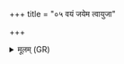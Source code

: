 +++
title = "०५ वयं जयेम त्वायुजा"

+++
<details><summary>मूलम् (GR)</summary>

वयं जयेम त्वायुजा भृतो  
अस्माकम् अंशम् उद् अवा भरेभरे ।  
अस्मभ्यम् इन्द्र वरिवः सुगं कृधि  
प्र शत्रूणां मघवन् वृष्णिया रुज ॥
</details>